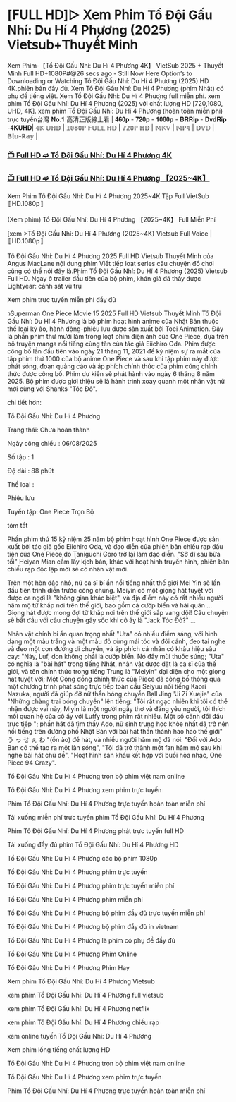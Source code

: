 # [𝖥𝖴𝖫𝖫 𝖧𝖣]▷ 𝖷𝖾𝗆 𝖯𝗁𝗂𝗆 Tổ Đội Gấu Nhí: Du Hí 4 Phương (2025) 𝖵𝗂𝖾𝗍𝗌𝗎𝖻+𝖳𝗁𝗎𝗒𝖾̂́𝗍 𝖬𝗂𝗇𝗁

Xem Phim-【Tổ Đội Gấu Nhí: Du Hí 4 Phương 4K】 VietSub 2025 + Thuyết Minh Full HD+1080P#@26 secs ago - Still Now Here Option’s to Downloading or Watching Tổ Đội Gấu Nhí: Du Hí 4 Phương (2025) HD 4K.phiên bản đầy đủ. Xem Tổ Đội Gấu Nhí: Du Hí 4 Phương (phim Nhật) có phụ đề tiếng việt. Xem Tổ Đội Gấu Nhí: Du Hí 4 Phương full miễn phí. xem phim Tổ Đội Gấu Nhí: Du Hí 4 Phương (2025) với chất lượng HD [720,1080, UHD, 4K]. xem phim Tổ Đội Gấu Nhí: Du Hí 4 Phương (hoàn toàn miễn phí) trực tuyến台灣 𝐍𝐨.𝟏 高清正版線上看 | 𝟒𝟔𝟎𝐩 - 𝟕𝟐𝟎𝐩 - 𝟏𝟎𝟖𝟎𝐩 - 𝐁𝐑𝐑𝐢𝐩 - 𝐃𝐯𝐝𝐑𝐢𝐩 -𝟒𝐊𝐔𝐇𝐃| 𝟜𝕂 𝕌ℍ𝔻 | 𝟙𝟘𝟠𝟘ℙ 𝔽𝕌𝕃𝕃 ℍ𝔻 | 𝟟𝟚𝟘ℙ ℍ𝔻 | 𝕄𝕂𝕍 | 𝕄ℙ𝟜 | 𝔻𝕍𝔻 | 𝔹𝕝𝕦-ℝ𝕒𝕪 |

### [📺 Full HD ➫️ Tổ Đội Gấu Nhí: Du Hí 4 Phương 4K](https://t.co/Q8fW0gIMwR)

### [📺 Full HD ➫️ Tổ Đội Gấu Nhí: Du Hí 4 Phương 【2025~4K】](https://t.co/Q8fW0gIMwR)

Xem Phim Tổ Đội Gấu Nhí: Du Hí 4 Phương 2025~4K Tập Full VietSub 〚HD.1080p〛

(Xem phim) Tổ Đội Gấu Nhí: Du Hí 4 Phương 【2025~4K】 Full Miễn Phí

[xem >Tổ Đội Gấu Nhí: Du Hí 4 Phương {2025~4K} Vietsub Full Voice | 〚HD.1080p〛

Tổ Đội Gấu Nhí: Du Hí 4 Phương 2025 Full HD Vietsub Thuyết Minh của Angus MacLane nội dung phim Viết tiếp loạt series câu chuyện đồ chơi cũng có thể nói đây là.Phim Tổ Đội Gấu Nhí: Du Hí 4 Phương (2025) Vietsub Full HD. Ngay ở trailer đầu tiên của bộ phim, khán giả đã thấy được Lightyear: cảnh sát vũ trụ

Xem phim trực tuyến miễn phí đầy đủ

วSuperman One Piece Movie 15 2025 Full HD Vietsub Thuyết Minh Tổ Đội Gấu Nhí: Du Hí 4 Phương là bộ phim hoạt hình anime của Nhật Bản thuộc thể loại kỳ ảo, hành động-phiêu lưu được sản xuất bởi Toei Animation. Đây là phần phim thứ mười lăm trong loạt phim điện ảnh của One Piece, dựa trên bộ truyện manga nổi tiếng cùng tên của tác giả Eiichiro Oda. Phim được công bố lần đầu tiên vào ngày 21 tháng 11, 2021 để kỷ niệm sự ra mắt của tập phim thứ 1000 của bộ anime One Piece và sau khi tập phim này được phát sóng, đoạn quảng cáo và áp phích chính thức của phim cũng chính thức được công bố. Phim dự kiến sẽ phát hành vào ngày 6 tháng 8 năm 2025. Bộ phim được giới thiệu sẽ là hành trình xoay quanh một nhân vật nữ mới cùng với Shanks "Tóc Đỏ".

chi tiết hơn:

Tổ Đội Gấu Nhí: Du Hí 4 Phương

Trạng thái: Chưa hoàn thành

Ngày công chiếu : 06/08/2025

Số tập : 1

Độ dài : 88 phút

Thể loại :

Phiêu lưu

Tuyển tập: One Piece Trọn Bộ

tóm tắt

Phần phim thứ 15 kỷ niệm 25 năm bộ phim hoạt hình One Piece được sản xuất bởi tác giả gốc Eiichiro Oda, và đạo diễn của phiên bản chiếu rạp đầu tiên của One Piece do Taniguchi Goro trở lại làm đạo diễn. "Sở dĩ sau bữa tối" Heiyan Mian cầm lấy kịch bản, khác với hoạt hình truyền hình, phiên bản chiếu rạp độc lập mới sẽ có nhân vật mới.

Trên một hòn đảo nhỏ, nữ ca sĩ bí ẩn nổi tiếng nhất thế giới Mei Yin sẽ lần đầu tiên trình diễn trước công chúng. Meiyin có một giọng hát tuyệt vời được ca ngợi là "không gian khác biệt", và địa điểm này có rất nhiều người hâm mộ từ khắp nơi trên thế giới, bao gồm cả cướp biển và hải quân ... Giọng hát được mong đợi từ khắp nơi trên thế giới sắp vang dội! Câu chuyện sẽ bắt đầu với câu chuyện gây sốc khi cô ấy là "Jack Tóc Đỏ?" ...

Nhân vật chính bí ẩn quan trọng nhất "Uta" có nhiều điểm sáng, với hình dạng một màu trắng và một màu đỏ cùng mái tóc và đôi cánh, đeo tai nghe và đeo một con đường di chuyển, và áp phích cá nhân có khẩu hiệu sâu cay: "Này, Luf, don không phải là cướp biển. Nó đầy mùi thuốc súng; "Uta" có nghĩa là "bài hát" trong tiếng Nhật, nhân vật được đặt là ca sĩ của thế giới, và tên chính thức trong tiếng Trung là "Meiyin" đại diện cho một giọng hát tuyệt vời; Một Cộng đồng chính thức của Piece đã công bố thông qua một chương trình phát sóng trực tiếp toàn cầu Seiyuu nổi tiếng Kaori Nazuka, người đã giúp đỡ nữ thần bóng chuyền Ball Jing "Ji Zi Xuejie" của "Những chàng trai bóng chuyền" lên tiếng: "Tôi rất ngạc nhiên khi tôi có thể nhận được vai này, Miyin là một người ngây thơ và đáng yêu người, tôi thích mối quan hệ của cô ấy với Luffy trong phim rất nhiều. Một số cảnh đối đầu trực tiếp "; phần hát đã tìm thấy Ado, nữ sinh trung học khỏe nhất đã trở nên nổi tiếng trên đường phố Nhật Bản với bài hát thần thánh hao hao thế giới" う っ せ ぇ わ "(ồn ào) để hát, và nhiều người hâm mộ đã nói: "Đối với Ado Bạn có thể tạo ra một làn sóng", "Tôi đã trở thành một fan hâm mộ sau khi nghe bài hát chủ đề", "Hoạt hình sân khấu kết hợp với buổi hòa nhạc, One Piece 94 Crazy".

Tổ Đội Gấu Nhí: Du Hí 4 Phương trọn bộ phim việt nam online

Tổ Đội Gấu Nhí: Du Hí 4 Phương xem phim trực tuyến

Phim Tổ Đội Gấu Nhí: Du Hí 4 Phương trực tuyến hoàn toàn miễn phí

Tải xuống miễn phí trực tuyến phim Tổ Đội Gấu Nhí: Du Hí 4 Phương

Phim Tổ Đội Gấu Nhí: Du Hí 4 Phương phát trực tuyến full HD

Tải xuống đầy đủ phim Tổ Đội Gấu Nhí: Du Hí 4 Phương HD

Tổ Đội Gấu Nhí: Du Hí 4 Phương các bộ phim 1080p

Tổ Đội Gấu Nhí: Du Hí 4 Phương phim trực tuyến

Tổ Đội Gấu Nhí: Du Hí 4 Phương phim trực tuyến miễn phí

Tổ Đội Gấu Nhí: Du Hí 4 Phương phim miễn phí

Tổ Đội Gấu Nhí: Du Hí 4 Phương bộ phim đầy đủ trực tuyến miễn phí

Tổ Đội Gấu Nhí: Du Hí 4 Phương bộ phim đầy đủ in vietnam

Tổ Đội Gấu Nhí: Du Hí 4 Phương là phim có phụ đề đầy đủ

Tổ Đội Gấu Nhí: Du Hí 4 Phương Phim Online

Tổ Đội Gấu Nhí: Du Hí 4 Phương Phim Hay

Xem phim Tổ Đội Gấu Nhí: Du Hí 4 Phương Vietsub

xem phim Tổ Đội Gấu Nhí: Du Hí 4 Phương full vietsub

xem phim Tổ Đội Gấu Nhí: Du Hí 4 Phương netflix

xem phim Tổ Đội Gấu Nhí: Du Hí 4 Phương chiếu rạp

xem online tuyến Tổ Đội Gấu Nhí: Du Hí 4 Phương

Xem phim lồng tiếng chất lượng HD

Tổ Đội Gấu Nhí: Du Hí 4 Phương trọn bộ phim việt nam online

Tổ Đội Gấu Nhí: Du Hí 4 Phương xem phim trực tuyến

Phim Tổ Đội Gấu Nhí: Du Hí 4 Phương trực tuyến hoàn toàn miễn phí
